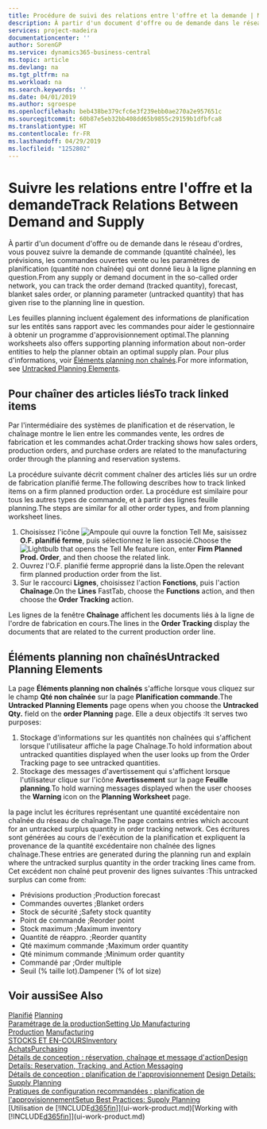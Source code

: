 ```yaml
---
title: Procédure de suivi des relations entre l'offre et la demande | Microsoft Docs
description: À partir d'un document d'offre ou de demande dans le réseau d'ordres, vous pouvez suivre la demande de commande (quantité chaînée), les prévisions, les commandes ouvertes vente ou les paramètres de planification (quantité non chaînée) qui ont donné lieu à la ligne planning en question.
services: project-madeira
documentationcenter: ''
author: SorenGP
ms.service: dynamics365-business-central
ms.topic: article
ms.devlang: na
ms.tgt_pltfrm: na
ms.workload: na
ms.search.keywords: ''
ms.date: 04/01/2019
ms.author: sgroespe
ms.openlocfilehash: beb438be379cfc6e3f239ebb0ae270a2e957651c
ms.sourcegitcommit: 60b87e5eb32bb408dd65b9855c29159b1dfbfca8
ms.translationtype: HT
ms.contentlocale: fr-FR
ms.lasthandoff: 04/29/2019
ms.locfileid: "1252802"
---
```

# <a name="track-relations-between-demand-and-supply"></a><span data-ttu-id="9596a-103">Suivre les relations entre l'offre et la demande</span><span class="sxs-lookup"><span data-stu-id="9596a-103">Track Relations Between Demand and Supply</span></span>
<span data-ttu-id="9596a-104">À partir d'un document d'offre ou de demande dans le réseau d'ordres, vous pouvez suivre la demande de commande (quantité chaînée), les prévisions, les commandes ouvertes vente ou les paramètres de planification (quantité non chaînée) qui ont donné lieu à la ligne planning en question.</span><span class="sxs-lookup"><span data-stu-id="9596a-104">From any supply or demand document in the so-called order network, you can track the order demand (tracked quantity), forecast, blanket sales order, or planning parameter (untracked quantity) that has given rise to the planning line in question.</span></span>

<span data-ttu-id="9596a-105">Les feuilles planning incluent également des informations de planification sur les entités sans rapport avec les commandes pour aider le gestionnaire à obtenir un programme d'approvisionnement optimal.</span><span class="sxs-lookup"><span data-stu-id="9596a-105">The planning worksheets also offers supporting planning information about non-order entities to help the planner obtain an optimal supply plan.</span></span> <span data-ttu-id="9596a-106">Pour plus d'informations, voir [Éléments planning non chaînés](production-how-track-demand-supply.md#untracked-planning-elements).</span><span class="sxs-lookup"><span data-stu-id="9596a-106">For more information, see [Untracked Planning Elements](production-how-track-demand-supply.md#untracked-planning-elements).</span></span>

## <a name="to-track-linked-items"></a><span data-ttu-id="9596a-107">Pour chaîner des articles liés</span><span class="sxs-lookup"><span data-stu-id="9596a-107">To track linked items</span></span>
<span data-ttu-id="9596a-108">Par l'intermédiaire des systèmes de planification et de réservation, le chaînage montre le lien entre les commandes vente, les ordres de fabrication et les commandes achat.</span><span class="sxs-lookup"><span data-stu-id="9596a-108">Order tracking shows how sales orders, production orders, and purchase orders are related to the manufacturing order through the planning and reservation systems.</span></span>

<span data-ttu-id="9596a-109">La procédure suivante décrit comment chaîner des articles liés sur un ordre de fabrication planifié ferme.</span><span class="sxs-lookup"><span data-stu-id="9596a-109">The following describes how to track linked items on a firm planned production order.</span></span> <span data-ttu-id="9596a-110">La procédure est similaire pour tous les autres types de commande, et à partir des lignes feuille planning.</span><span class="sxs-lookup"><span data-stu-id="9596a-110">The steps are similar for all other order types, and from planning worksheet lines.</span></span>

1. <span data-ttu-id="9596a-111">Choisissez l'icône ![Ampoule qui ouvre la fonction Tell Me](media/ui-search/search_small.png "Dites-moi ce que vous voulez faire"), saisissez **O.F. planifié ferme**, puis sélectionnez le lien associé.</span><span class="sxs-lookup"><span data-stu-id="9596a-111">Choose the ![Lightbulb that opens the Tell Me feature](media/ui-search/search_small.png "Tell me what you want to do") icon, enter **Firm Planned Prod. Order**, and then choose the related link.</span></span>
2. <span data-ttu-id="9596a-112">Ouvrez l'O.F. planifié ferme approprié dans la liste.</span><span class="sxs-lookup"><span data-stu-id="9596a-112">Open the relevant firm planned production order from the list.</span></span>
3. <span data-ttu-id="9596a-113">Sur le raccourci **Lignes**, choisissez l'action **Fonctions**, puis l'action **Chaînage**.</span><span class="sxs-lookup"><span data-stu-id="9596a-113">On the **Lines** FastTab, choose the **Functions** action, and then choose the **Order Tracking** action.</span></span>

<span data-ttu-id="9596a-114">Les lignes de la fenêtre **Chaînage** affichent les documents liés à la ligne de l'ordre de fabrication en cours.</span><span class="sxs-lookup"><span data-stu-id="9596a-114">The lines in the **Order Tracking** display the documents that are related to the current production order line.</span></span>

## <a name="untracked-planning-elements"></a><span data-ttu-id="9596a-115">Éléments planning non chaînés</span><span class="sxs-lookup"><span data-stu-id="9596a-115">Untracked Planning Elements</span></span>
<span data-ttu-id="9596a-116">La page **Éléments planning non chaînés** s'affiche lorsque vous cliquez sur le champ **Qté non chaînée** sur la page **Planification commande**.</span><span class="sxs-lookup"><span data-stu-id="9596a-116">The **Untracked Planning Elements** page opens when you choose the **Untracked Qty.** field on the **order Planning** page.</span></span> <span data-ttu-id="9596a-117">Elle a deux objectifs :</span><span class="sxs-lookup"><span data-stu-id="9596a-117">It serves two purposes:</span></span>

1. <span data-ttu-id="9596a-118">Stockage d'informations sur les quantités non chaînées qui s'affichent lorsque l'utilisateur affiche la page Chaînage.</span><span class="sxs-lookup"><span data-stu-id="9596a-118">To hold information about untracked quantities displayed when the user looks up from the Order Tracking page to see untracked quantities.</span></span>
2. <span data-ttu-id="9596a-119">Stockage des messages d'avertissement qui s'affichent lorsque l'utilisateur clique sur l'icône **Avertissement** sur la page **Feuille planning**.</span><span class="sxs-lookup"><span data-stu-id="9596a-119">To hold warning messages displayed when the user chooses the **Warning** icon on the **Planning Worksheet** page.</span></span>

<span data-ttu-id="9596a-120">la page inclut les écritures représentant une quantité excédentaire non chaînée du réseau de chaînage.</span><span class="sxs-lookup"><span data-stu-id="9596a-120">The page contains entries which account for an untracked surplus quantity in order tracking network.</span></span> <span data-ttu-id="9596a-121">Ces écritures sont générées au cours de l'exécution de la planification et expliquent la provenance de la quantité excédentaire non chaînée des lignes chaînage.</span><span class="sxs-lookup"><span data-stu-id="9596a-121">These entries are generated during the planning run and explain where the untracked surplus quantity in the order tracking lines came from.</span></span> <span data-ttu-id="9596a-122">Cet excédent non chaîné peut provenir des lignes suivantes :</span><span class="sxs-lookup"><span data-stu-id="9596a-122">This untracked surplus can come from:</span></span>

- <span data-ttu-id="9596a-123">Prévisions production ;</span><span class="sxs-lookup"><span data-stu-id="9596a-123">Production forecast</span></span>
- <span data-ttu-id="9596a-124">Commandes ouvertes ;</span><span class="sxs-lookup"><span data-stu-id="9596a-124">Blanket orders</span></span>
- <span data-ttu-id="9596a-125">Stock de sécurité ;</span><span class="sxs-lookup"><span data-stu-id="9596a-125">Safety stock quantity</span></span>
- <span data-ttu-id="9596a-126">Point de commande ;</span><span class="sxs-lookup"><span data-stu-id="9596a-126">Reorder point</span></span>
- <span data-ttu-id="9596a-127">Stock maximum ;</span><span class="sxs-lookup"><span data-stu-id="9596a-127">Maximum inventory</span></span>
- <span data-ttu-id="9596a-128">Quantité de réappro. ;</span><span class="sxs-lookup"><span data-stu-id="9596a-128">Reorder quantity</span></span>
- <span data-ttu-id="9596a-129">Qté maximum commande ;</span><span class="sxs-lookup"><span data-stu-id="9596a-129">Maximum order quantity</span></span>
- <span data-ttu-id="9596a-130">Qté minimum commande ;</span><span class="sxs-lookup"><span data-stu-id="9596a-130">Minimum order quantity</span></span>
- <span data-ttu-id="9596a-131">Commandé par ;</span><span class="sxs-lookup"><span data-stu-id="9596a-131">Order multiple</span></span>
- <span data-ttu-id="9596a-132">Seuil (% taille lot).</span><span class="sxs-lookup"><span data-stu-id="9596a-132">Dampener (% of lot size)</span></span>

## <a name="see-also"></a><span data-ttu-id="9596a-133">Voir aussi</span><span class="sxs-lookup"><span data-stu-id="9596a-133">See Also</span></span>  
<span data-ttu-id="9596a-134">[Planifié](production-planning.md) </span><span class="sxs-lookup"><span data-stu-id="9596a-134">[Planning](production-planning.md) </span></span>  
[<span data-ttu-id="9596a-135">Paramétrage de la production</span><span class="sxs-lookup"><span data-stu-id="9596a-135">Setting Up Manufacturing</span></span>](production-configure-production-processes.md)  
<span data-ttu-id="9596a-136">[Production](production-manage-manufacturing.md)  </span><span class="sxs-lookup"><span data-stu-id="9596a-136">[Manufacturing](production-manage-manufacturing.md)  </span></span>  
[<span data-ttu-id="9596a-137">STOCKS ET EN-COURS</span><span class="sxs-lookup"><span data-stu-id="9596a-137">Inventory</span></span>](inventory-manage-inventory.md)  
[<span data-ttu-id="9596a-138">Achats</span><span class="sxs-lookup"><span data-stu-id="9596a-138">Purchasing</span></span>](purchasing-manage-purchasing.md)  
[<span data-ttu-id="9596a-139">Détails de conception : réservation, chaînage et message d'action</span><span class="sxs-lookup"><span data-stu-id="9596a-139">Design Details: Reservation, Tracking, and Action Messaging</span></span>](design-details-reservation-order-tracking-and-action-messaging.md)  
<span data-ttu-id="9596a-140">[Détails de conception : planification de l'approvisionnement](design-details-supply-planning.md) </span><span class="sxs-lookup"><span data-stu-id="9596a-140">[Design Details: Supply Planning](design-details-supply-planning.md) </span></span>  
[<span data-ttu-id="9596a-141">Pratiques de configuration recommandées : planification de l'approvisionnement</span><span class="sxs-lookup"><span data-stu-id="9596a-141">Setup Best Practices: Supply Planning</span></span>](setup-best-practices-supply-planning.md)  
<span data-ttu-id="9596a-142">[Utilisation de [!INCLUDE[d365fin](includes/d365fin_md.md)]](ui-work-product.md)</span><span class="sxs-lookup"><span data-stu-id="9596a-142">[Working with [!INCLUDE[d365fin](includes/d365fin_md.md)]](ui-work-product.md)</span></span>
